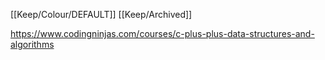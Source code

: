 [[Keep/Colour/DEFAULT]] [[Keep/Archived]] 

https://www.codingninjas.com/courses/c-plus-plus-data-structures-and-algorithms
